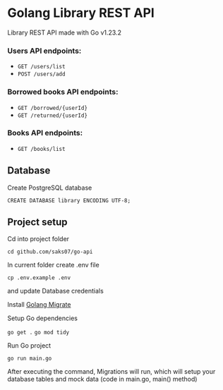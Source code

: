 # Golang Library REST API

Library REST API made with Go v1.23.2

### Users API endpoints:

- `GET /users/list`
- `POST /users/add`

### Borrowed books API endpoints:

- `GET /borrowed/{userId}`
- `GET /returned/{userId}`

### Books API endpoints:

- `GET /books/list`

## Database

Create PostgreSQL database

`CREATE DATABASE library ENCODING UTF-8;`

## Project setup

Cd into project folder

`cd github.com/saks07/go-api`

In current folder create .env file

`cp .env.example .env`

and update Database credentials

Install [Golang Migrate](https://github.com/golang-migrate/migrate)

Setup Go dependencies

`go get .`
`go mod tidy`

Run Go project

`go run main.go`

After executing the command, Migrations will run, which will setup your database tables and mock data (code in main.go, main() method)
